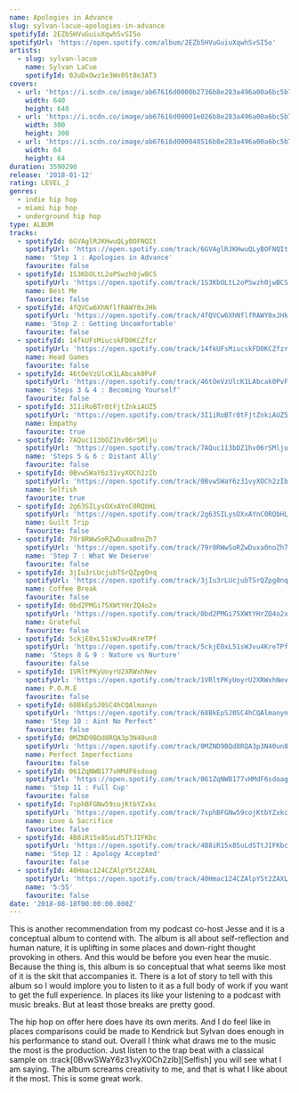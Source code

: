 ```yaml
---
name: Apologies in Advance
slug: sylvan-lacue-apologies-in-advance
spotifyId: 2EZb5HVuGuiuXqwhSvSI5o
spotifyUrl: 'https://open.spotify.com/album/2EZb5HVuGuiuXqwhSvSI5o'
artists:
  - slug: sylvan-lacue
    name: Sylvan LaCue
    spotifyId: 0JuDxOwz1e3Wx05t8e3AT3
covers:
  - url: 'https://i.scdn.co/image/ab67616d0000b2736b8e283a496a00a6bc5b7eb3'
    width: 640
    height: 640
  - url: 'https://i.scdn.co/image/ab67616d00001e026b8e283a496a00a6bc5b7eb3'
    width: 300
    height: 300
  - url: 'https://i.scdn.co/image/ab67616d000048516b8e283a496a00a6bc5b7eb3'
    width: 64
    height: 64
duration: 3590290
release: '2018-01-12'
rating: LEVEL_2
genres:
  - indie hip hop
  - miami hip hop
  - underground hip hop
type: ALBUM
tracks:
  - spotifyId: 6GVAglRJKHwuQLyBOFNQIt
    spotifyUrl: 'https://open.spotify.com/track/6GVAglRJKHwuQLyBOFNQIt'
    name: 'Step 1 : Apologies in Advance'
    favourite: false
  - spotifyId: 1S3KbOLtL2oPSwzh0jwBCS
    spotifyUrl: 'https://open.spotify.com/track/1S3KbOLtL2oPSwzh0jwBCS'
    name: Best Me
    favourite: false
  - spotifyId: 4fQVCw6XhNflfRAWY0xJHk
    spotifyUrl: 'https://open.spotify.com/track/4fQVCw6XhNflfRAWY0xJHk'
    name: 'Step 2 : Getting Uncomfortable'
    favourite: false
  - spotifyId: 14fkUFsMiucskFD0KCZfzr
    spotifyUrl: 'https://open.spotify.com/track/14fkUFsMiucskFD0KCZfzr'
    name: Head Games
    favourite: false
  - spotifyId: 46tOeVzUlcK1LAbcak0PvF
    spotifyUrl: 'https://open.spotify.com/track/46tOeVzUlcK1LAbcak0PvF'
    name: 'Steps 3 & 4 : Becoming Yourself'
    favourite: false
  - spotifyId: 3I1iRoBTr8tFjtZnkiAUZ5
    spotifyUrl: 'https://open.spotify.com/track/3I1iRoBTr8tFjtZnkiAUZ5'
    name: Empathy
    favourite: true
  - spotifyId: 7AQuc113bOZ1hv06rSMlju
    spotifyUrl: 'https://open.spotify.com/track/7AQuc113bOZ1hv06rSMlju'
    name: 'Steps 5 & 6 : Distant Ally'
    favourite: false
  - spotifyId: 0BvwSWaY6z31vyXOCh2zIb
    spotifyUrl: 'https://open.spotify.com/track/0BvwSWaY6z31vyXOCh2zIb'
    name: Selfish
    favourite: true
  - spotifyId: 2g63SILysOXxAYnC0RQbHL
    spotifyUrl: 'https://open.spotify.com/track/2g63SILysOXxAYnC0RQbHL'
    name: Guilt Trip
    favourite: false
  - spotifyId: 79r8RWwSoRZwDuxa0noZh7
    spotifyUrl: 'https://open.spotify.com/track/79r8RWwSoRZwDuxa0noZh7'
    name: 'Step 7 : What We Deserve'
    favourite: false
  - spotifyId: 3jIu3rLUcjubTSrQZpg0nq
    spotifyUrl: 'https://open.spotify.com/track/3jIu3rLUcjubTSrQZpg0nq'
    name: Coffee Break
    favourite: false
  - spotifyId: 0bd2PMGi75XWtYHrZQ4o2x
    spotifyUrl: 'https://open.spotify.com/track/0bd2PMGi75XWtYHrZQ4o2x'
    name: Grateful
    favourite: false
  - spotifyId: 5ckjE0xL51sWJvu4KreTPf
    spotifyUrl: 'https://open.spotify.com/track/5ckjE0xL51sWJvu4KreTPf'
    name: 'Steps 8 & 9 : Nature vs Nurture'
    favourite: false
  - spotifyId: 1VRltPKyUoyrU2XRWxhNev
    spotifyUrl: 'https://open.spotify.com/track/1VRltPKyUoyrU2XRWxhNev'
    name: P.O.M.E
    favourite: false
  - spotifyId: 68BkEpSJ0SC4hCQAlmanyn
    spotifyUrl: 'https://open.spotify.com/track/68BkEpSJ0SC4hCQAlmanyn'
    name: 'Step 10 : Aint No Perfect'
    favourite: false
  - spotifyId: 0MZND9BQd8RQA3p3N40un8
    spotifyUrl: 'https://open.spotify.com/track/0MZND9BQd8RQA3p3N40un8'
    name: Perfect Imperfections
    favourite: false
  - spotifyId: 061ZqNWB177vHMdF6sdoag
    spotifyUrl: 'https://open.spotify.com/track/061ZqNWB177vHMdF6sdoag'
    name: 'Step 11 : Full Cup'
    favourite: false
  - spotifyId: 7sphBFGNw59cojKtbYZxkc
    spotifyUrl: 'https://open.spotify.com/track/7sphBFGNw59cojKtbYZxkc'
    name: Love & Sacrifice
    favourite: false
  - spotifyId: 4B8iR15x8SuLdSTtJIFKbc
    spotifyUrl: 'https://open.spotify.com/track/4B8iR15x8SuLdSTtJIFKbc'
    name: 'Step 12 : Apology Accepted'
    favourite: false
  - spotifyId: 40Hmac124CZAlpY5t2ZAXL
    spotifyUrl: 'https://open.spotify.com/track/40Hmac124CZAlpY5t2ZAXL'
    name: '5:55'
    favourite: false
date: '2018-08-18T00:00:00.000Z'
---
```

This is another recommendation from my podcast co-host Jesse and it is a conceptual album
to contend with. The album is all about self-reflection and human nature, it is uplifting
in some places and down-right thought provoking in others. And this would be before you
even hear the music. Because the thing is, this album is so conceptual that what seems like
most of it is the skit that accompanies it. There is a lot of story to tell with this album
so I would implore you to listen to it as a full body of work if you want to get
the full experience. In places its like your listening to a podcast with music breaks. But
at least those breaks are pretty good. 

The hip hop on offer here does have its own merits. And I do feel like in places comparisons
could be made to Kendrick but Sylvan does enough in his performance to stand out. Overall
I think what draws me to the music the most is the production. Just listen to the trap beat
with a classical sample on :track[0BvwSWaY6z31vyXOCh2zIb][Selfish] you will see what I am
saying. The album screams creativity to me, and that is what I like about it the most.
This is some great work.

